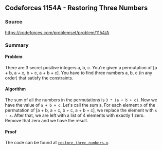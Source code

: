 ## Codeforces 1154A - Restoring Three Numbers

### Source

https://codeforces.com/problemset/problem/1154/A

### Summary

#### Problem

There are 3 secret positive integers a, b, c. You're given a permutation of [a + b, a + c, b + c, a + b + c]. You have to find three numbers a, b, c (in any order) that satisfy the constraints.

#### Algorithm

The sum of all the numbers in the permutations is `3 * (a + b + c)`. Now we have the value of `a + b + c`. Let's call the sum s. For each element x of the permutation of [a + b, a + c, b + c, a + b + c], we replace the element with `s - x`. After that, we are left with a list of 4 elements with exactly 1 zero. Remove that zero and we have the result.

#### Proof

The code can be found at [`restore_three_numbers.v`](./restore_three_numbers.v).
